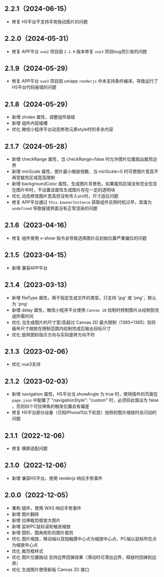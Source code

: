 ## 2.2.1（2024-06-15）
* 修复 H5平台不支持手势拖动图片的问题
## 2.2.0（2024-05-31）
* 修复 APP平台 `vue2` 项目因 `2.1.9` 版本修复 `vue3` 项目bug而引发的问题

## 2.1.9（2024-05-29）
* 修复 APP平台 `vue3` 项目因 uniapp `renderjs` 中未支持条件编译，导致运行了H5平台代码报错的问题

## 2.1.8（2024-05-29）
* 新增 zIndex 属性，调整组件层级
* 新增 组件内容插槽
* 优化 微信小程序平台动态修改元素style时的多余内容

## 2.1.7（2024-05-28）
* 新增 checkRange 属性，当 checkRange=false 时允许图片位置超出裁剪边界
* 新增 minScale 属性，图片最小缩放倍数，当 minScale<0 时可使图片宽高不再受裁剪区域宽高限制
* 新增 backgroundColor 属性，生成图片背景色，如果裁剪区域没有完全包含在图片中时，不设置该属性生成图片存在一定的透明块
* 优化 动态修改图片宽高但没有传入src时，尺寸适应问题
* 修复 APP平台通过 `this.$ownerInstance` 获取组件实例时机过早，其值为 `undefined` 导致报错界面没有正常渲染的问题

## 2.1.6（2023-04-16）
* 修复 组件使用 v-show 指令会导致选择图片后初始位置严重偏位的问题

## 2.1.5（2023-04-15）
* 新增 兼容APP平台

## 2.1.4（2023-03-13）
* 新增 fileType 属性，用于指定生成文件的类型，只支持 'jpg' 或 'png'，默认为 'png'
* 新增 delay 属性，微信小程序平台使用 `Canvas 2D` 绘制时控制图片从绘制到生成所需时间
* 优化 当生成图片的尺寸宽/高超过 Canvas 2D 最大限制（1365*1365）则将画布尺寸缩放在限制范围内绘制完成后输出目标尺寸
* 优化 旋转图标指示方向与实际旋转方向不符

## 2.1.3（2023-02-06）
* 优化 vue3支持

## 2.1.2（2023-02-03）
* 新增 navigation 属性，H5平台当 showAngle 为 true 时，使用插件的页面在 `page.json` 中配置了 "navigationStyle": "custom" 时，必须将此值设为 false ，否则四个可拉伸角的触发位置会有偏差
* 修复 H5平台部分设备（已知iPhone11以下机型）拍照的图片缩放时会闪动的问题

## 2.1.1（2022-12-06）
* 修复 横屏适配问题

## 2.1.0（2022-12-06）
* 新增 兼容H5平台，使用 renderjs 响应手势事件

## 2.0.0（2022-12-05）
* 重构 插件，使用 WXS 响应手势事件
* 新增 图片翻转
* 新增 拉伸裁剪框放大图片
* 新增 监听PC鼠标滚轮触发缩放
* 新增 圆形、圆角矩形的图片裁剪
* 优化 图片缩放，移动端以双指触摸中心点为缩放中心点，PC端以鼠标所在点为缩放中心点
* 优化 裁剪框样式
* 优化 图片位置拖动 支持边界回弹效果（滑动时可滑出边界，释放时回弹到边界）
* 优化 生成图片使用新版 Canvas 2D 接口
